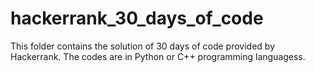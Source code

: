 # hackerrank_30_days_of_code
This folder contains the solution of 30 days of code provided by Hackerrank.
The codes are in Python or C++ programming languagess.

